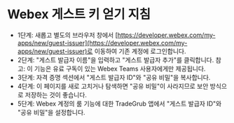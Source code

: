 # Webex 게스트 키 얻기 지침
- 1단계: 새롭고 별도의 브라우저 창에서 [https://developer.webex.com/my-apps/new/guest-issuer](https://developer.webex.com/my-apps/new/guest-issuer)로 이동하여 기존 계정에 로그인합니다.
- 2단계: "게스트 발급자 이름"을 입력하고 "게스트 발급자 추가"를 클릭합니다. 참고: 이 기능은 유료 구독이 있는 Webex Teams 사용자에게만 제공됩니다.
- 3단계: 자격 증명 섹션에서 "게스트 발급자 ID"와 "공유 비밀"을 복사합니다.
- 4단계: 이 페이지를 새로 고치거나 탐색하면 "공유 비밀"이 사라지므로 보안 방식으로 저장하는 것이 좋습니다.
- 5단계: Webex 계정의 룸 기능에 대한 TradeGrub 앱에서 "게스트 발급자 ID"와 "공유 비밀"을 설정합니다.
